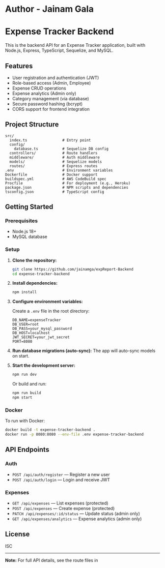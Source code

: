 # Author - Jainam Gala

# Expense Tracker Backend

This is the backend API for an Expense Tracker application, built with Node.js, Express, TypeScript, Sequelize, and MySQL.

## Features

- User registration and authentication (JWT)
- Role-based access (Admin, Employee)
- Expense CRUD operations
- Expense analytics (Admin only)
- Category management (via database)
- Secure password hashing (bcrypt)
- CORS support for frontend integration

## Project Structure

```
src/
  index.ts                # Entry point
  config/
    database.ts           # Sequelize DB config
  controllers/            # Route handlers
  middleware/             # Auth middleware
  models/                 # Sequelize models
  routes/                 # Express routes
.env                      # Environment variables
Dockerfile                # Docker support
buildspec.yml             # AWS CodeBuild spec
Procfile                  # For deployment (e.g., Heroku)
package.json              # NPM scripts and dependencies
tsconfig.json             # TypeScript config
```

## Getting Started

### Prerequisites

- Node.js 18+
- MySQL database

### Setup

1. **Clone the repository:**
   ```sh
   git clone https://github.com/jainamga/expReport-Backend
   cd expense-tracker-backend
   ```

2. **Install dependencies:**
   ```sh
   npm install
   ```

3. **Configure environment variables:**

   Create a `.env` file in the root directory:

   ```
   DB_NAME=expenseTracker
   DB_USER=root
   DB_PASS=your_mysql_password
   DB_HOST=localhost
   JWT_SECRET=your_jwt_secret
   PORT=8080
   ```

4. **Run database migrations (auto-sync):**
   The app will auto-sync models on start.

5. **Start the development server:**
   ```sh
   npm run dev
   ```

   Or build and run:
   ```sh
   npm run build
   npm start
   ```

### Docker

To run with Docker:

```sh
docker build -t expense-tracker-backend .
docker run -p 8080:8080 --env-file .env expense-tracker-backend
```

## API Endpoints

### Auth

- `POST /api/auth/register` — Register a new user
- `POST /api/auth/login` — Login and receive JWT

### Expenses

- `GET /api/expenses` — List expenses (protected)
- `POST /api/expenses` — Create expense (protected)
- `PATCH /api/expenses/:id/status` — Update status (admin only)
- `GET /api/expenses/analytics` — Expense analytics (admin only)

## License

ISC

---

**Note:** For full API details, see the route files in